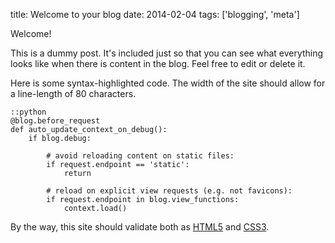 title: Welcome to your blog
date: 2014-02-04
tags: ['blogging', 'meta']

Welcome!

This is a dummy post. It's included just so that you can see what
everything looks like when there is content in the blog. Feel free
to edit or delete it.

Here is some syntax-highlighted code. The width of the site
should allow for a line-length of 80 characters.

    ::python
    @blog.before_request
    def auto_update_context_on_debug():
        if blog.debug:

            # avoid reloading content on static files:
            if request.endpoint == 'static':
                return

            # reload on explicit view requests (e.g. not favicons):
            if request.endpoint in blog.view_functions:
                context.load()


By the way, this site should validate both as [HTML5][] and [CSS3][].

[HTML5]: http://validator.w3.org/check?uri=referer
[CSS3]: http://jigsaw.w3.org/css-validator/check/referer?profile=css3

